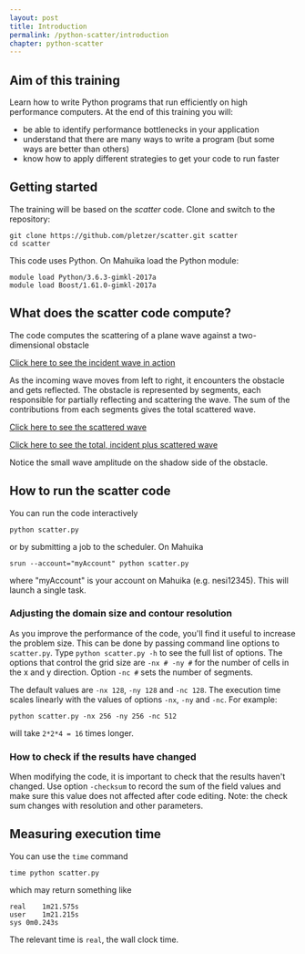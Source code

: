 ```yaml
---
layout: post
title: Introduction
permalink: /python-scatter/introduction
chapter: python-scatter
---
```


## Aim of this training

Learn how to write Python programs that run efficiently on high performance computers. At the end of this training you will:

 * be able to identify performance bottlenecks in your application
 * understand that there are many ways to write a program (but some ways are better than others)
 * know how to apply different strategies to get your code to run faster


## Getting started

The training will be based on the *scatter* code. Clone and switch to the repository:

```
git clone https://github.com/pletzer/scatter.git scatter
cd scatter
```

This code uses Python. On Mahuika load the Python module:

```
module load Python/3.6.3-gimkl-2017a
module load Boost/1.61.0-gimkl-2017a
```

## What does the scatter code compute?

The code computes the scattering of a plane wave against a two-dimensional obstacle

[Click here to see the incident wave in action](https://youtu.be/FIKSUGk68z8)

As the incoming wave moves from left to right, it encounters the obstacle and gets reflected. 
The obstacle is represented by segments, each responsible for partially reflecting and scattering the wave. 
The sum of the contributions from each segments gives the total scattered wave. 

[Click here to see the scattered wave](https://youtu.be/7ds4S5DCTB8)

[Click here to see the total, incident plus scattered wave](https://youtu.be/zxVEIxZkWyk)

Notice the small wave amplitude on the shadow side of the obstacle. 

## How to run the scatter code

You can run the code interactively
```
python scatter.py
```
or by submitting a job to the scheduler. On Mahuika
```
srun --account="myAccount" python scatter.py
```
where "myAccount" is your account on Mahuika (e.g. nesi12345). This will launch a single task. 

### Adjusting the domain size and contour resolution

As you improve the performance of the code, you'll find it useful to increase the problem size. This can be done by passing command line options to `scatter.py`. Type `python scatter.py -h` to see the full list of options. The options that control the grid size are `-nx # -ny #` for the number of cells in the x and y direction. Option `-nc #` sets the number of segments. 

The default values are `-nx 128`, `-ny 128` and `-nc 128`. The execution time scales linearly with the values of options `-nx`, `-ny` and `-nc`. For example:
```
python scatter.py -nx 256 -ny 256 -nc 512
```
will take `2*2*4 = 16` times longer.


### How to check if the results have changed

When modifying the code, it is important to check that the results haven't changed. Use option `-checksum` to record the sum of the field values and make sure this value does not affected after code editing. Note: the check sum changes with resolution and other parameters. 

## Measuring execution time

You can use the `time` command
```
time python scatter.py
```
which may return something like
```
real	1m21.575s
user	1m21.215s
sys	0m0.243s
```
The relevant time is `real`, the wall clock time.
